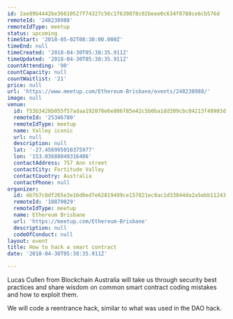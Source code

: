 ```yaml
---
id: 2ae89b4442be36610527f74327c56c1f639078c02beee0c634f8788ce6cb576d
remoteId: '248238988'
remoteIdType: meetup
status: upcoming
timeStart: '2018-05-02T08:30:00.000Z'
timeEnd: null
timeCreated: '2018-04-30T05:38:35.911Z'
timeUpdated: '2018-04-30T05:38:35.911Z'
countAttending: '90'
countCapacity: null
countWaitlist: '21'
price: null
url: 'https://www.meetup.com/Ethereum-Brisbane/events/248238988/'
image: null
venue:
  id: f53b3428b055f57adaa192078e6e806f85e42c5b0ba1dd309cbc04213f49903d
  remoteId: '25346780'
  remoteIdType: meetup
  name: Valley iconic
  url: null
  description: null
  lat: '-27.456995010375977'
  lon: '153.03688049316406'
  contactAddress: 757 Ann street
  contactCity: Fortitude Valley
  contactCountry: Australia
  contactPhone: null
organizer:
  id: 4b7b7c8df265e3e16d0ed7e62819499ce157821ec8ac1d33844da2a5ebb11243
  remoteId: '18870029'
  remoteIdType: meetup
  name: Ethereum Brisbane
  url: 'https://meetup.com/Ethereum-Brisbane'
  description: null
  codeOfConduct: null
layout: event
title: How to hack a smart contract
date: '2018-04-30T05:38:35.911Z'

---
```

<p>Lucas Cullen from Blockchain Australia will take us through security best practices and share wisdom on common smart contract coding mistakes and how to exploit them.</p> <p>We will code a reentrance hack, similar to what was used in the DAO hack.</p>
